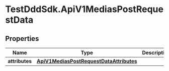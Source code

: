 # TestDddSdk.ApiV1MediasPostRequestData

## Properties

Name | Type | Description | Notes
------------ | ------------- | ------------- | -------------
**attributes** | [**ApiV1MediasPostRequestDataAttributes**](ApiV1MediasPostRequestDataAttributes.md) |  | 



